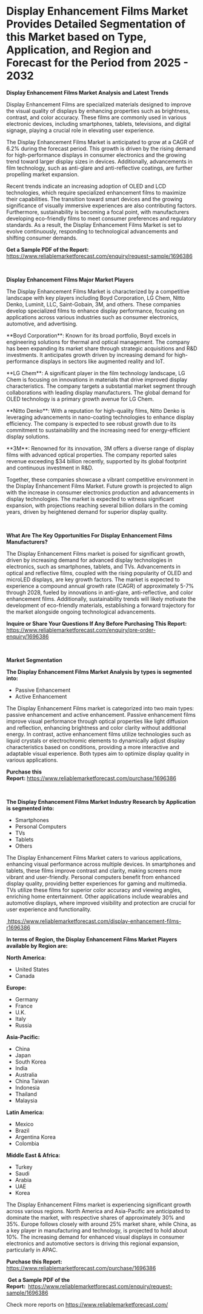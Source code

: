 <p><h1>Display Enhancement Films Market Provides Detailed Segmentation of this Market based on Type, Application, and Region and Forecast for the Period from 2025 - 2032</h1></p><p><strong>Display Enhancement Films Market Analysis and Latest Trends</strong></p>
<p><p>Display Enhancement Films are specialized materials designed to improve the visual quality of displays by enhancing properties such as brightness, contrast, and color accuracy. These films are commonly used in various electronic devices, including smartphones, tablets, televisions, and digital signage, playing a crucial role in elevating user experience. </p><p>The Display Enhancement Films Market is anticipated to grow at a CAGR of 6.2% during the forecast period. This growth is driven by the rising demand for high-performance displays in consumer electronics and the growing trend toward larger display sizes in devices. Additionally, advancements in film technology, such as anti-glare and anti-reflective coatings, are further propelling market expansion. </p><p>Recent trends indicate an increasing adoption of OLED and LCD technologies, which require specialized enhancement films to maximize their capabilities. The transition toward smart devices and the growing significance of visually immersive experiences are also contributing factors. Furthermore, sustainability is becoming a focal point, with manufacturers developing eco-friendly films to meet consumer preferences and regulatory standards. As a result, the Display Enhancement Films Market is set to evolve continuously, responding to technological advancements and shifting consumer demands.</p></p>
<p><strong>Get a Sample PDF of the Report:&nbsp;</strong> <a href="https://www.reliablemarketforecast.com/enquiry/request-sample/1696386?utm_campaign=1674&utm_medium=2&utm_source=Github&utm_content=ia&utm_term=08012025&utm_id=display-enhancement-films">https://www.reliablemarketforecast.com/enquiry/request-sample/1696386</a></p>
<p>&nbsp;</p>
<p><strong>Display Enhancement Films Major Market Players</strong></p>
<p><p>The Display Enhancement Films Market is characterized by a competitive landscape with key players including Boyd Corporation, LG Chem, Nitto Denko, Luminit, LLC, Saint-Gobain, 3M, and others. These companies develop specialized films to enhance display performance, focusing on applications across various industries such as consumer electronics, automotive, and advertising.</p><p>**Boyd Corporation**: Known for its broad portfolio, Boyd excels in engineering solutions for thermal and optical management. The company has been expanding its market share through strategic acquisitions and R&D investments. It anticipates growth driven by increasing demand for high-performance displays in sectors like augmented reality and IoT.</p><p>**LG Chem**: A significant player in the film technology landscape, LG Chem is focusing on innovations in materials that drive improved display characteristics. The company targets a substantial market segment through collaborations with leading display manufacturers. The global demand for OLED technology is a primary growth avenue for LG Chem.</p><p>**Nitto Denko**: With a reputation for high-quality films, Nitto Denko is leveraging advancements in nano-coating technologies to enhance display efficiency. The company is expected to see robust growth due to its commitment to sustainability and the increasing need for energy-efficient display solutions.</p><p>**3M**: Renowned for its innovation, 3M offers a diverse range of display films with advanced optical properties. The company reported sales revenue exceeding $34 billion recently, supported by its global footprint and continuous investment in R&D.</p><p>Together, these companies showcase a vibrant competitive environment in the Display Enhancement Films Market. Future growth is projected to align with the increase in consumer electronics production and advancements in display technologies. The market is expected to witness significant expansion, with projections reaching several billion dollars in the coming years, driven by heightened demand for superior display quality.</p></p>
<p>&nbsp;</p>
<p><strong>What Are The Key Opportunities For Display Enhancement Films Manufacturers?</strong></p>
<p><p>The Display Enhancement Films market is poised for significant growth, driven by increasing demand for advanced display technologies in electronics, such as smartphones, tablets, and TVs. Advancements in optical and reflective films, coupled with the rising popularity of OLED and microLED displays, are key growth factors. The market is expected to experience a compound annual growth rate (CAGR) of approximately 5-7% through 2028, fueled by innovations in anti-glare, anti-reflective, and color enhancement films. Additionally, sustainability trends will likely motivate the development of eco-friendly materials, establishing a forward trajectory for the market alongside ongoing technological advancements.</p></p>
<p><strong>Inquire or Share Your Questions If Any Before Purchasing This Report:</strong> <a href="https://www.reliablemarketforecast.com/enquiry/pre-order-enquiry/1696386?utm_campaign=1674&utm_medium=2&utm_source=Github&utm_content=ia&utm_term=08012025&utm_id=display-enhancement-films">https://www.reliablemarketforecast.com/enquiry/pre-order-enquiry/1696386</a></p>
<p>&nbsp;</p>
<p><strong>Market Segmentation</strong></p>
<p><strong>The Display Enhancement Films Market Analysis by types is segmented into:</strong></p>
<p><ul><li>Passive Enhancement</li><li>Active Enhancement</li></ul></p>
<p><p>The Display Enhancement Films market is categorized into two main types: passive enhancement and active enhancement. Passive enhancement films improve visual performance through optical properties like light diffusion and reflection, enhancing brightness and color clarity without additional energy. In contrast, active enhancement films utilize technologies such as liquid crystals or electrochromic elements to dynamically adjust display characteristics based on conditions, providing a more interactive and adaptable visual experience. Both types aim to optimize display quality in various applications.</p></p>
<p><strong>Purchase this Report:&nbsp;</strong><a href="https://www.reliablemarketforecast.com/purchase/1696386?utm_campaign=1674&utm_medium=2&utm_source=Github&utm_content=ia&utm_term=08012025&utm_id=display-enhancement-films">https://www.reliablemarketforecast.com/purchase/1696386</a></p>
<p>&nbsp;</p>
<p><strong>The Display Enhancement Films Market Industry Research by Application is segmented into:</strong></p>
<p><ul><li>Smartphones</li><li>Personal Computers</li><li>TVs</li><li>Tablets</li><li>Others</li></ul></p>
<p><p>The Display Enhancement Films Market caters to various applications, enhancing visual performance across multiple devices. In smartphones and tablets, these films improve contrast and clarity, making screens more vibrant and user-friendly. Personal computers benefit from enhanced display quality, providing better experiences for gaming and multimedia. TVs utilize these films for superior color accuracy and viewing angles, enriching home entertainment. Other applications include wearables and automotive displays, where improved visibility and protection are crucial for user experience and functionality.</p></p>
<p><a href="https://www.reliablemarketforecast.com/display-enhancement-films-r1696386?utm_campaign=1674&utm_medium=2&utm_source=Github&utm_content=ia&utm_term=08012025&utm_id=display-enhancement-films">&nbsp;https://www.reliablemarketforecast.com/display-enhancement-films-r1696386</a></p>
<p><strong>In terms of Region, the Display Enhancement Films Market Players available by Region are:</strong></p>
<p>
    <p> <strong> North America: </strong>
        <ul>
            <li>United States</li>
            <li>Canada</li>
        </ul>
        </p> 
    <p> <strong> Europe: </strong>
        <ul>
            <li>Germany</li>
            <li>France</li>
            <li>U.K.</li>
            <li>Italy</li>
            <li>Russia</li>
        </ul>
        </p> 
    <p> <strong> Asia-Pacific: </strong>
        <ul>
            <li>China</li>
            <li>Japan</li>
            <li>South Korea</li>
            <li>India</li>
            <li>Australia</li>
            <li>China Taiwan</li>
            <li>Indonesia</li>
            <li>Thailand</li>
            <li>Malaysia</li>
        </ul>
        </p> 
    <p> <strong> Latin America: </strong>
        <ul>
            <li>Mexico</li>
            <li>Brazil</li>
            <li>Argentina Korea</li>
            <li>Colombia</li>
        </ul>
        </p> 
    <p> <strong> Middle East & Africa: </strong>
        <ul>
            <li>Turkey</li>
            <li>Saudi</li>
            <li>Arabia</li>
            <li>UAE</li>
            <li>Korea</li>
        </ul>
    </p>
    </p>
<p><p>The Display Enhancement Films market is experiencing significant growth across various regions. North America and Asia-Pacific are anticipated to dominate the market, with respective shares of approximately 30% and 35%. Europe follows closely with around 25% market share, while China, as a key player in manufacturing and technology, is projected to hold about 10%. The increasing demand for enhanced visual displays in consumer electronics and automotive sectors is driving this regional expansion, particularly in APAC.</p></p>
<p><strong>Purchase this Report: </strong><a href="https://www.reliablemarketforecast.com/purchase/1696386?utm_campaign=1674&utm_medium=2&utm_source=Github&utm_content=ia&utm_term=08012025&utm_id=display-enhancement-films">https://www.reliablemarketforecast.com/purchase/1696386</a></p>
<p>&nbsp;<strong>Get a Sample PDF of the Report:&nbsp;&nbsp;</strong><a href="https://www.reliablemarketforecast.com/enquiry/request-sample/1696386?utm_campaign=1674&utm_medium=2&utm_source=Github&utm_content=ia&utm_term=08012025&utm_id=display-enhancement-films">https://www.reliablemarketforecast.com/enquiry/request-sample/1696386</a></p>
<p><strong></strong></p>
<p>Check more reports on <a href="https://www.reliablemarketforecast.com/?utm_campaign=1674&utm_medium=2&utm_source=Github&utm_content=ia&utm_term=08012025&utm_id=display-enhancement-films">https://www.reliablemarketforecast.com/</a></p>